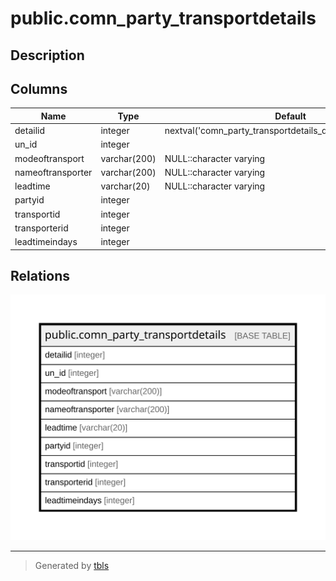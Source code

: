# public.comn_party_transportdetails

## Description

## Columns

| Name | Type | Default | Nullable | Children | Parents | Comment |
| ---- | ---- | ------- | -------- | -------- | ------- | ------- |
| detailid | integer | nextval('comn_party_transportdetails_detailid_seq'::regclass) | false |  |  |  |
| un_id | integer |  | true |  |  |  |
| modeoftransport | varchar(200) | NULL::character varying | true |  |  |  |
| nameoftransporter | varchar(200) | NULL::character varying | true |  |  |  |
| leadtime | varchar(20) | NULL::character varying | true |  |  |  |
| partyid | integer |  | true |  |  |  |
| transportid | integer |  | true |  |  |  |
| transporterid | integer |  | true |  |  |  |
| leadtimeindays | integer |  | true |  |  |  |

## Relations

![er](public.comn_party_transportdetails.svg)

---

> Generated by [tbls](https://github.com/k1LoW/tbls)
